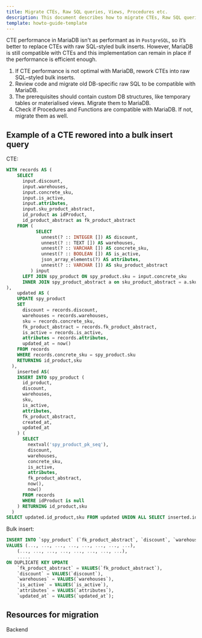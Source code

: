 ```yaml
---
title: Migrate CTEs, Raw SQL queries, Views, Procedures etc.
description: This document describes how to migrate CTEs, Raw SQL queries, Views, Procedures etc.
template: howto-guide-template
---
```



CTE performance in MariaDB isn't as performant as in `PostgreSQL`, so it’s better to replace CTEs with raw SQL-styled bulk inserts. However, MariaDB is still compatible with CTEs and this implementation can remain in place if the performance is efficient enough.

1. If CTE performance is not optimal with MariaDB, rework CTEs into raw SQL–styled bulk inserts.
2. Review code and migrate old DB-specific raw SQL to be compatible with MariaDB.
3. The prerequisites should contain custom DB structures, like temporary tables or materialised views. Migrate them to MariaDB.
4. Check if Procedures and Functions are compatible with MariaDB. If not, migrate them as well.

## Example of a CTE rewored into a bulk insert query

CTE:
```sql
WITH records AS (
    SELECT
      input.discount,
      input.warehouses,
      input.concrete_sku,
      input.is_active,
      input.attributes,
      input.sku_product_abstract,
      id_product as idProduct,
      id_product_abstract as fk_product_abstract
    FROM (
           SELECT
             unnest(? :: INTEGER []) AS discount,
             unnest(? :: TEXT []) AS warehouses,
             unnest(? :: VARCHAR []) AS concrete_sku,
             unnest(? :: BOOLEAN []) AS is_active,
             json_array_elements(?) AS attributes,
             unnest(? :: VARCHAR []) AS sku_product_abstract
         ) input
      LEFT JOIN spy_product ON spy_product.sku = input.concrete_sku
      INNER JOIN spy_product_abstract a on sku_product_abstract = a.sku 
),
    updated AS (
    UPDATE spy_product
    SET
      discount = records.discount,
      warehouses = records.warehouses,
      sku = records.concrete_sku,
      fk_product_abstract = records.fk_product_abstract,
      is_active = records.is_active,
      attributes = records.attributes,
      updated_at = now()
    FROM records
    WHERE records.concrete_sku = spy_product.sku
    RETURNING id_product,sku
  ),
    inserted AS(
    INSERT INTO spy_product (
      id_product,
      discount,
      warehouses,
      sku,
      is_active,
      attributes,
      fk_product_abstract,
      created_at,
      updated_at
    ) (
      SELECT
        nextval('spy_product_pk_seq'),
        discount,
        warehouses,
        concrete_sku,
        is_active,
        attributes,
        fk_product_abstract,
        now(),
        now()
      FROM records
      WHERE idProduct is null
    ) RETURNING id_product,sku
  )
SELECT updated.id_product,sku FROM updated UNION ALL SELECT inserted.id_product,sku FROM inserted;
```

Bulk insert:
```sql
INSERT INTO `spy_product` (`fk_product_abstract`, `discount`, `warehouses`, `sku`, `is_active`, `attributes`, `created_at`, `updated_at`)
VALUES (..., ..., ..., ..., ..., ..., ..., ...),
    (..., ..., ..., ..., ..., ..., ..., ...),
    .....
ON DUPLICATE KEY UPDATE
    `fk_product_abstract` = VALUES(`fk_product_abstract`),
    `discount` = VALUES(`discount`),
    `warehouses` = VALUES(`warehouses`),
    `is_active` = VALUES(`is_active`),
    `attributes` = VALUES(`attributes`),
    `updated_at` = VALUES(`updated_at`);
```

## Resources for migration

 Backend